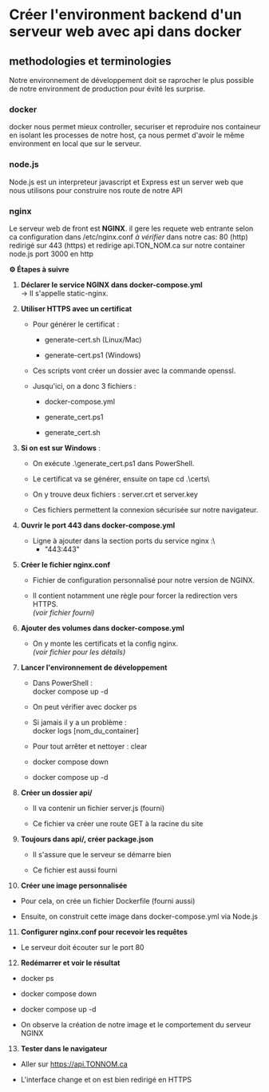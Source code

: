 # Créer l'environment backend d'un serveur web avec api dans docker

## methodologies et terminologies

Notre environnement de développement doit se raprocher le plus possible de notre environment de production pour évité les surprise.

### docker

docker nous permet mieux controller, securiser et reproduire nos containeur en isolant les processes de notre host, ça nous permet d'avoir le même environment en local que sur le serveur.

### node.js

Node.js est un interpreteur javascript et Express est un server web que nous utilisons pour construire nos route de notre API

### nginx

Le serveur web de front est **NGINX**. il gere les requete web entrante selon ca configuration dans /etc/nginx.conf _à vérifier_
dans notre cas: 80 (http) redirigé sur 443 (https) et redirige api.TON_NOM.ca sur notre container node.js port 3000 en http

**⚙️ Étapes à suivre**

1. **Déclarer le service NGINX dans docker-compose.yml**\
   → Il s'appelle static-nginx.

2. **Utiliser HTTPS avec un certificat**

   - Pour générer le certificat :

     - generate-cert.sh (Linux/Mac)

     - generate-cert.ps1 (Windows)

   - Ces scripts vont créer un dossier avec la commande openssl.

   - Jusqu'ici, on a donc 3 fichiers :

     - docker-compose.yml

     - generate_cert.ps1

     - generate_cert.sh

3. **Si on est sur Windows** :

   - On exécute .\\generate_cert.ps1 dans PowerShell.

   - Le certificat va se générer, ensuite on tape cd .\\certs\\

   - On y trouve deux fichiers : server.crt et server.key

   - Ces fichiers permettent la connexion sécurisée sur notre
     navigateur.

4. **Ouvrir le port 443 dans docker-compose.yml**

   - Ligne à ajouter dans la section ports du service nginx :\
     - \"443:443\"

5. **Créer le fichier nginx.conf**

   - Fichier de configuration personnalisé pour notre version de
     NGINX.

   - Il contient notamment une règle pour forcer la redirection vers
     HTTPS.\
     _(voir fichier fourni)_

6. **Ajouter des volumes dans docker-compose.yml**

   - On y monte les certificats et la config nginx.\
     _(voir fichier pour les détails)_

7. **Lancer l'environnement de développement**

   - Dans PowerShell :\
     docker compose up -d

   - On peut vérifier avec docker ps

   - Si jamais il y a un problème :\
     docker logs \[nom_du_container\]

   - Pour tout arrêter et nettoyer : clear

   - docker compose down

   - docker compose up -d

8. **Créer un dossier api/**

   - Il va contenir un fichier server.js (fourni)

   - Ce fichier va créer une route GET à la racine du site

9. **Toujours dans api/, créer package.json**

   - Il s'assure que le serveur se démarre bien

   - Ce fichier est aussi fourni

10. **Créer une image personnalisée**

- Pour cela, on crée un fichier Dockerfile (fourni aussi)

- Ensuite, on construit cette image dans docker-compose.yml via
  Node.js

11. **Configurer nginx.conf pour recevoir les requêtes**

- Le serveur doit écouter sur le port 80

12. **Redémarrer et voir le résultat**

- docker ps

- docker compose down

- docker compose up -d

- On observe la création de notre image et le comportement du serveur
  NGINX

13. **Tester dans le navigateur**

- Aller sur <https://api.TONNOM.ca>

- L'interface change et on est bien redirigé en HTTPS
